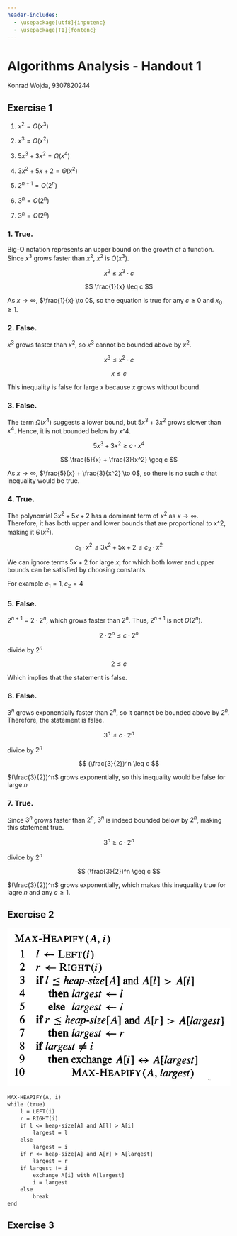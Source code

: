 ```yaml
---
header-includes:
  - \usepackage[utf8]{inputenc}
  - \usepackage[T1]{fontenc}
---
```


# Algorithms Analysis - Handout 1

Konrad Wojda, 9307820244

## Exercise 1

1. $x^2 = O(x^3)$

2. $x^3 = O(x^2)$

3. $5x^3 + 3x^2 = \Omega(x^4)$

4. $3x^2 + 5x + 2 = \Theta(x^2)$

5. $2^{n+1} = O(2^n)$

6. $3^n = O(2^n)$

7. $3^n = \Omega(2^n)$


### 1. **True**.

Big-O notation represents an upper bound on the growth of a function. Since $x^3$ grows faster than $x^2$, $x^2$ is $O(x^3)$.

$$
x^2 \leq x^3 \cdot c
$$

$$
\frac{1}{x} \leq c
$$

As $x \to \infty$, $\frac{1}{x} \to 0$, so the equation is true for any $c \geq 0$ and $x_0 \geq 1$.

### 2. **False**.
$x^3$ grows faster than $x^2$, so $x^3$ cannot be bounded above by $x^2$.

$$
x^3 \leq x^2 \cdot c
$$

$$
x \leq c
$$

This inequality is false for large $x$ because $x$ grows without bound.

### 3. **False**.

The term $\Omega(x^4)$ suggests a lower bound, but $5x^3 + 3x^2$ grows slower than $x^4$. Hence, it is not bounded below by x^4.

$$
5x^3 + 3x^2 \geq c \cdot x^4
$$

$$
\frac{5}{x} + \frac{3}{x^2} \geq c
$$

As $x \to \infty$, $\frac{5}{x} + \frac{3}{x^2} \to 0$, so there is no such $c$ that inequality would be true.


### 4. **True**.

The polynomial $3x^2 + 5x + 2$ has a dominant term of $x^2$ as $x \to \infty$. Therefore, it has both upper and lower bounds that are proportional to x^2, making it $\Theta(x^2)$.

$$
c_1 \cdot x^2 \leq 3x^2 + 5x + 2 \leq c_2 \cdot x^2
$$

We can ignore terms $5x + 2$ for large $x$, for which both lower and upper bounds can be satisfied by choosing constants.

For example $c_1 = 1, c_2 = 4$

### 5. **False**.
$2^{n+1} = 2 \cdot 2^n$, which grows faster than $2^n$. Thus, $2^{n+1}$ is not $O(2^n)$.

$$
2 \cdot 2^n \leq c \cdot 2^n
$$

divide by $2^n$

$$
2 \leq c
$$

Which implies that the statement is false.

### 6. **False**.
$3^n$ grows exponentially faster than $2^n$, so it cannot be bounded above by $2^n$. Therefore, the statement is false.

$$
3^n \leq c \cdot 2^n
$$

divice by $2^n$

$$
(\frac{3}{2})^n \leq c
$$

$(\frac{3}{2})^n$ grows exponentially, so this inequality would be false for large $n$

### 7. **True**.

Since $3^n$ grows faster than $2^n$, $3^n$ is indeed bounded below by $2^n$, making this statement true.

$$
3^n \geq c \cdot 2^n
$$

divice by $2^n$

$$
(\frac{3}{2})^n \geq c
$$

$(\frac{3}{2})^n$ grows exponentially, which makes this inequality true for lagre $n$ and any $c \geq 1$.

## Exercise 2

![alt text](image-1.png)

```
MAX-HEAPIFY(A, i)
while (true)
    l = LEFT(i)
    r = RIGHT(i)
    if l <= heap-size[A] and A[l] > A[i]
        largest = l
    else 
        largest = i
    if r <= heap-size[A] and A[r] > A[largest]
        largest = r
    if largest != i
        exchange A[i] with A[largest]
        i = largest
    else
        break
end
```

## Exercise 3